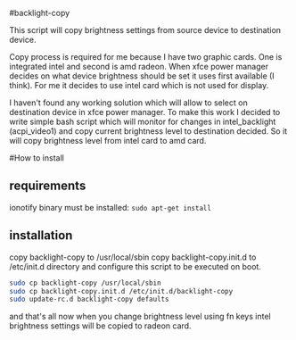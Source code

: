 #backlight-copy

This script will copy brightness settings from source device to destination device.
 
Copy process is required for me because I have two graphic cards. One is integrated intel and second
is amd radeon. When xfce power manager decides on what device brightness should be set it uses first
available (I think). For me it decides to use intel card which is not used for display.

I haven't found any working solution which will allow to select on destination device in xfce power
manager. To make this work I decided to write simple bash script which will monitor for changes in
intel_backlight (acpi_video1) and copy current brightness level to destination decided. So it will
copy brightness level from intel card to amd card.

#How to install

## requirements
ionotify binary must be installed:
```sudo apt-get install```

## installation
copy backlight-copy to /usr/local/sbin
copy backlight-copy.init.d to /etc/init.d directory and configure this script to be executed on boot.

```bash
sudo cp backlight-copy /usr/local/sbin
sudo cp backlight-copy.init.d /etc/init.d/backlight-copy
sudo update-rc.d backlight-copy defaults
```

and that's all now when you change brightness level using fn keys intel brightness settings will be
copied to radeon card.
